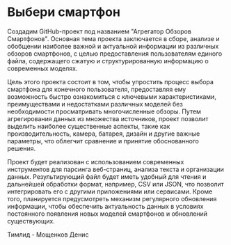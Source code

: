 # Выбери смартфон
Создадим GitHub-проект под названием "Агрегатор Обзоров Смартфонов". Основная тема проекта заключается в сборе, анализе и обобщении наиболее важной и актуальной информации из различных обзоров смартфонов, с целью предоставления пользователям единого файла, содержащего сжатую и структурированную информацию о современных моделях.

Цель этого проекта состоит в том, чтобы упростить процесс выбора смартфона для конечного пользователя, предоставляя ему возможность быстро ознакомиться с ключевыми характеристиками, преимуществами и недостатками различных моделей без необходимости просматривать многочисленные обзоры. Путем агрегирования данных из множества источников, проект позволит выделить наиболее существенные аспекты, такие как производительность, камера, батарея, дизайн и другие важные параметры, что облегчит сравнение и принятие обоснованного решения.

Проект будет реализован с использованием современных инструментов для парсинга веб-страниц, анализа текста и организации данных. Результирующий файл будет иметь удобный для чтения и дальнейшей обработки формат, например, CSV или JSON, что позволит интегрировать его с другими приложениями или сервисами. Кроме того, планируется предусмотреть механизм регулярного обновления информации, чтобы обеспечить актуальность данных в условиях постоянного появления новых моделей смартфонов и обновлений существующих.

Тимлид - Мощенков Денис
